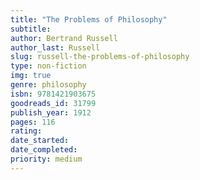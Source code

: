 ```yaml
---
title: "The Problems of Philosophy"
subtitle: 
author: Bertrand Russell
author_last: Russell
slug: russell-the-problems-of-philosophy
type: non-fiction
img: true
genre: philosophy
isbn: 9781421903675
goodreads_id: 31799
publish_year: 1912
pages: 116
rating: 
date_started:
date_completed:
priority: medium
---
```

